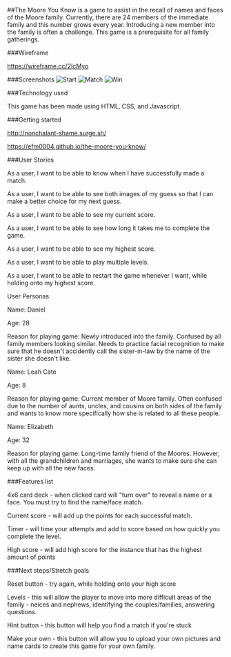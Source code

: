 ##The Moore You Know 
is a game to assist in the recall of names and faces of the Moore family. Currently, there are 24 members of the immediate family and this number grows every year. Introducing a new member into the family is often a challenge. This game is a prerequisite for all family gatherings.

###Wireframe

https://wireframe.cc/2IcMyo

###Screenshots
![Start](https://i.imgur.com/wTR4E1R.png)
![Match](https://i.imgur.com/DQPXpG6.png)
![Win](https://i.imgur.com/c0g5Gic.png)

###Technology used

This game has been made using HTML, CSS, and Javascript. 

###Getting started

http://nonchalant-shame.surge.sh/

https://efm0004.github.io/the-moore-you-know/


###User Stories

As a user, I want to be able to know when I have successfully made a match. 

As a user, I want to be able to see both images of my guess so that I can make a better choice for my next guess. 

As a user, I want to be able to see my current score. 

As a user, I want to be able to see how long it takes me to complete the game. 

As a user, I want to be able to see my highest score. 

As a user, I want to be able to play multiple levels. 

As a user, I want to be able to restart the game whenever I want, while holding onto my highest score. 

User Personas

Name: Daniel

Age: 28

Reason for playing game: Newly introduced into the family. Confused by all family members looking similar. Needs to practice facial recognition to make sure that he doesn't accidently call the sister-in-law by the name of the sister she doesn't like. 

Name: Leah Cate

Age: 8

Reason for playing game: Current member of Moore family. Often confused due to the number of aunts, uncles, and cousins on both sides of the family and wants to know more specifically how she is related to all these people. 

Name: Elizabeth

Age: 32

Reason for playing game: Long-time family friend of the Moores. However, with all the grandchildren and marriages, she wants to make sure she can keep up with all the new faces. 

###Features list

4x6 card deck - when clicked card will "turn over" to reveal a name or a face. You must try to find the name/face match.

Current score - will add up the points for each successful match.

Timer - will time your attempts and add to score based on how quickly you complete the level. 

High score - will add high score for the instance that has the highest amount of points

###Next steps/Stretch goals

Reset button - try again, while holding onto your high score

Levels - this will allow the player to move into more difficult areas of the family - neices and nephews, identifying the couples/families, answering questions. 

Hint button - this button will help you find a match if you're stuck

Make your own - this button will allow you to upload your own pictures and name cards to create this game for your own family. 
